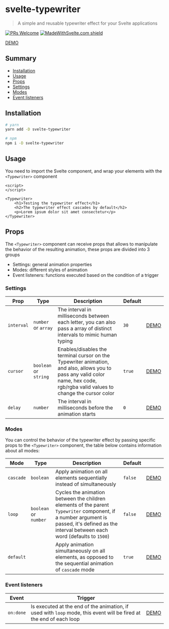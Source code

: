 # svelte-typewriter

> A simple and reusable typewriter effect for your Svelte applications

[![PRs Welcome](https://img.shields.io/badge/PRs-welcome-brightgreen.svg)](http://makeapullrequest.com)
[![MadeWithSvelte.com shield](https://madewithsvelte.com/storage/repo-shields/2074-shield.svg)](https://madewithsvelte.com/p/svelte-typewriter/shield-link)

[DEMO](https://svelte.dev/repl/9dfb73bfa9b34aeea4740fa23f5cde8a)

## Summary

-   [Installation](#Installation)
-   [Usage](#Usage)
-   [Props](#Props)
-   [Settings](#Settings)
-   [Modes](#Modes)
-   [Event listeners](#Event-listeners)

## Installation

```bash
# yarn
yarn add -D svelte-typewriter

# npm
npm i -D svelte-typewriter
```

## Usage

You need to import the Svelte component, and wrap your elements with the `<Typewriter>` component

```svelte
<script>
</script>

<Typewriter>
	<h1>Testing the typewriter effect</h1>
	<h2>The typewriter effect cascades by default</h2>
	<p>Lorem ipsum dolor sit amet consectetur</p>
</Typewriter>

```

## Props

The `<Typewriter>` component can receive props that allows to manipulate the behavior of the resulting animation, these props are divided into 3 groups

-   Settings: general animation properties
-   Modes: different styles of animation
-   Event listeners: functions executed based on the condition of a trigger

### Settings

| Prop       | Type                  | Description                                                                                                                                                                     | Default |                                                                                 |
| ---------- | --------------------- | ------------------------------------------------------------------------------------------------------------------------------------------------------------------------------- | ------- | ------------------------------------------------------------------------------- |
| `interval` | `number` or `array`   | The interval in milliseconds between each letter, you can also pass a array of distinct intervals to mimic human typing                                                         | `30`    | [DEMO](https://svelte.dev/repl/eb6caec159cf454b8f2bc98f3444fa8c)                |
| `cursor`   | `boolean` or `string` | Enables/disables the terminal cursor on the Typewriter animation, and also, allows you to pass any valid color name, hex code, rgb/rgba valid values to change the cursor color | `true`  | [DEMO](https://svelte.dev/repl/6008b5aaff6f46e5909c63e795a19f5a)                |
| `delay`    | `number`              | The interval in milliseconds before the animation starts                                                                                                                        | `0`     | [DEMO](https://svelte.dev/repl/2002ac9fe1e0433a88a687b3b3d4c58b?version=3.29.0) |

### Modes

You can control the behavior of the typewriter effect by passing specific props to the `<Typewriter>` component, the table below contains information about all modes:

| Mode      | Type                  | Description                                                                                                                                                                                  | Default |                                                                  |
| --------- | --------------------- | -------------------------------------------------------------------------------------------------------------------------------------------------------------------------------------------- | ------- | ---------------------------------------------------------------- |
| `cascade` | `boolean`             | Apply animation on all elements sequentially instead of simultaneously                                                                                                                       | `false` | [DEMO](https://svelte.dev/repl/9ddb89942e954a2a90b553356952ff46) |
| `loop`    | `boolean` or `number` | Cycles the animation between the children elements of the parent `Typewriter` component, if a number argument is passed, it's defined as the interval between each word (defaults to `1500`) | `false` | [DEMO](https://svelte.dev/repl/e8b82d83f6c2444b97619238404bcd4d) |
| `default` |                       | Apply animation simultaneously on all elements, as opposed to the sequential animation of `cascade` mode                                                                                     | `true`  | [DEMO](https://svelte.dev/repl/9dfb73bfa9b34aeea4740fa23f5cde8a) |

### Event listeners

| Event     | Trigger                                                                                                             |                                                                  |
| --------- | ------------------------------------------------------------------------------------------------------------------- | ---------------------------------------------------------------- |
| `on:done` | Is executed at the end of the animation, if used with `loop` mode, this event will be fired at the end of each loop | [DEMO](https://svelte.dev/repl/145cbf66c396497aa5338846077d53e0) |
